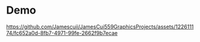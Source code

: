 # Demo
https://github.com/Jamescuii/JamesCui559GraphicsProjects/assets/122611174/fc652a0d-8fb7-4971-99fe-2662f9b7ecae
